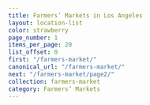 ```yaml
---
title: Farmers’ Markets in Los Angeles
layout: location-list
color: strawberry
page_number: 1
items_per_page: 20
list_offset: 0
first: "/farmers-market/"
canonical_url: "/farmers-market/"
next: "/farmers-market/page2/"
collection: farmers-market
category: Farmers’ Markets
---
```


